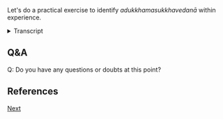 Let's do a practical exercise to identify *adukkhamasukkhavedanā* within experience.




<details>
<summary>Transcript</summary>


</details>

## Q&A

Q: Do you have any questions or doubts at this point?

## References



<a href="5.4. Types of Vedanā.html">Next</a>

